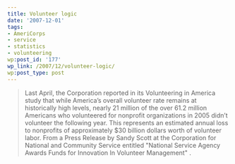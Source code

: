 ```yaml
---
title: Volunteer logic
date: '2007-12-01'
tags:
- AmeriCorps
- service
- statistics
- volunteering
wp:post_id: '177'
wp_link: /2007/12/volunteer-logic/
wp:post_type: post
---
```


> Last April, the Corporation reported in its Volunteering in America study that while America’s overall volunteer rate remains at historically high levels, nearly 21 million of the over 61.2 million Americans who volunteered for nonprofit organizations in 2005 didn’t volunteer the following year. This represents an estimated annual loss to nonprofits of approximately $30 billion dollars worth of volunteer labor.
From a Press Release by Sandy Scott at the Corporation for National and Community Service entitled "National Service Agency Awards Funds for Innovation In Volunteer Management" .
